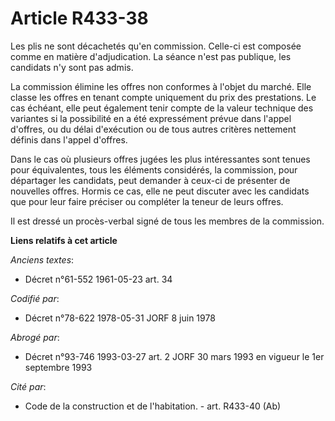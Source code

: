 # Article R433-38

Les plis ne sont décachetés qu'en commission. Celle-ci est composée comme en matière d'adjudication. La séance n'est pas
publique, les candidats n'y sont pas admis.

La commission élimine les offres non conformes à l'objet du marché. Elle classe les offres en tenant compte uniquement du
prix des prestations. Le cas échéant, elle peut également tenir compte de la valeur technique des variantes si la possibilité
en a été expressément prévue dans l'appel d'offres, ou du délai d'exécution ou de tous autres critères nettement définis dans
l'appel d'offres.

Dans le cas où plusieurs offres jugées les plus intéressantes sont tenues pour équivalentes, tous les éléments considérés, la
commission, pour départager les candidats, peut demander à ceux-ci de présenter de nouvelles offres. Hormis ce cas, elle ne
peut discuter avec les candidats que pour leur faire préciser ou compléter la teneur de leurs offres.

Il est dressé un procès-verbal signé de tous les membres de la commission.

**Liens relatifs à cet article**

_Anciens textes_:

  - Décret n°61-552 1961-05-23 art. 34

_Codifié par_:

  - Décret n°78-622 1978-05-31 JORF 8 juin 1978

_Abrogé par_:

  - Décret n°93-746 1993-03-27 art. 2 JORF 30 mars 1993 en vigueur le 1er septembre 1993

_Cité par_:

  - Code de la construction et de l'habitation. - art. R433-40 (Ab)
